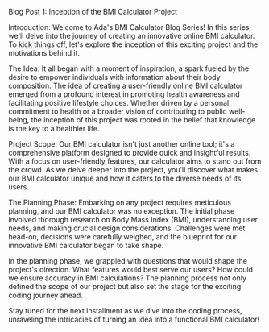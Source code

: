 Blog Post 1: 
Inception of the BMI Calculator Project

Introduction:
Welcome to Ada's BMI Calculator Blog Series! In this series, we'll delve into the journey of creating an innovative online BMI calculator. To kick things off, let's explore the inception of this exciting project and the motivations behind it.

The Idea:
It all began with a moment of inspiration, a spark fueled by the desire to empower individuals with information about their body composition. The idea of creating a user-friendly online BMI calculator emerged from a profound interest in promoting health awareness and facilitating positive lifestyle choices. Whether driven by a personal commitment to health or a broader vision of contributing to public well-being, the inception of this project was rooted in the belief that knowledge is the key to a healthier life.

Project Scope:
Our BMI calculator isn't just another online tool; it's a comprehensive platform designed to provide quick and insightful results. With a focus on user-friendly features, our calculator aims to stand out from the crowd. As we delve deeper into the project, you'll discover what makes our BMI calculator unique and how it caters to the diverse needs of its users.

The Planning Phase:
Embarking on any project requires meticulous planning, and our BMI calculator was no exception. The initial phase involved thorough research on Body Mass Index (BMI), understanding user needs, and making crucial design considerations. Challenges were met head-on, decisions were carefully weighed, and the blueprint for our innovative BMI calculator began to take shape.

In the planning phase, we grappled with questions that would shape the project's direction. What features would best serve our users? How could we ensure accuracy in BMI calculations? The planning process not only defined the scope of our project but also set the stage for the exciting coding journey ahead.

Stay tuned for the next installment as we dive into the coding process, unraveling the intricacies of turning an idea into a functional BMI calculator!





